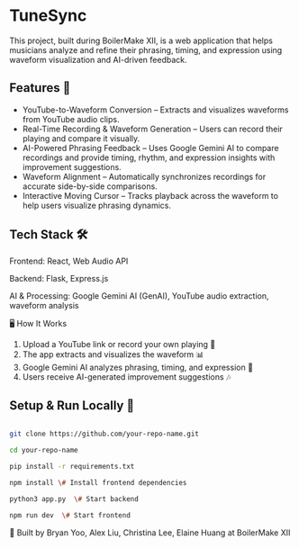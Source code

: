 # TuneSync

This project, built during BoilerMake XII, is a web application that helps musicians analyze and refine their phrasing, timing, and expression using waveform visualization and AI-driven feedback.

## Features 🚀 
- YouTube-to-Waveform Conversion – Extracts and visualizes waveforms from YouTube audio clips.
- Real-Time Recording & Waveform Generation – Users can record their playing and compare it visually.
- AI-Powered Phrasing Feedback – Uses Google Gemini AI to compare recordings and provide timing, rhythm, and expression insights with improvement suggestions.
- Waveform Alignment – Automatically synchronizes recordings for accurate side-by-side comparisons.
- Interactive Moving Cursor – Tracks playback across the waveform to help users visualize phrasing dynamics.

## Tech Stack 🛠️
Frontend: React, Web Audio API

Backend: Flask, Express.js

AI & Processing: Google Gemini AI (GenAI), YouTube audio extraction, waveform analysis

🖥️ How It Works
1. Upload a YouTube link or record your own playing 🎼
2. The app extracts and visualizes the waveform 📊
3. Google Gemini AI analyzes phrasing, timing, and expression 🤖
4. Users receive AI-generated improvement suggestions 🎶

## Setup & Run Locally 🔧 

```bash

git clone https://github.com/your-repo-name.git

cd your-repo-name

pip install -r requirements.txt

npm install \# Install frontend dependencies

python3 app.py  \# Start backend

npm run dev  \# Start frontend
```


🚀 Built by Bryan Yoo, Alex Liu, Christina Lee, Elaine Huang at BoilerMake XII
